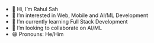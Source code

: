 - 👋 Hi, I’m Rahul Sah
- 👀 I’m interested in Web, Mobile and AI/ML Development
- 🌱 I’m currently learning Full Stack Development
- 💞️ I’m looking to collaborate on AI/ML
- 😄 Pronouns: He/Him

<!---
rahuls-foxberry/rahuls-foxberry is a ✨ special ✨ repository because its `README.md` (this file) appears on your GitHub profile.
You can click the Preview link to take a look at your changes.
--->
